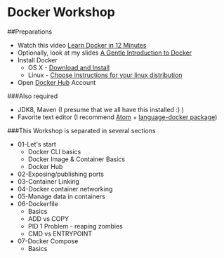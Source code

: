Docker Workshop
===============

##Preparations

* Watch this video [Learn Docker in 12 Minutes](https://youtu.be/YFl2mCHdv24)
* Optionally, look at my slides [A Gentle Introduction to Docker](https://github.com/markoradinovic/docker-talk/blob/master/A%20Gentle%20Introduction%20to%20Docker.pdf)
* Install Docker
  * OS X - [Download and Install](https://docs.docker.com/docker-for-mac/)
  * Linux - [Choose instructions for your linux distribution](https://docs.docker.com/engine/installation/)
* Open [Docker Hub](https://hub.docker.com/) Account

###Also required
* JDK8, Maven (I presume that we all have this installed :) )
* Favorite text editor (I recommend [Atom](https://atom.io/) + [language-docker package](https://atom.io/packages/language-docker))


###This Workshop is separated in several sections
* 01-Let's start
  - Docker CLI basics
  - Docker Image & Container Basics
  - Docker Hub
* 02-Exposing/publishing ports
* 03-Container Linking
* 04-Docker container networking
* 05-Manage data in containers
* 06-Dockerfile
  - Basics
  - ADD vs COPY
  - PID 1 Problem - reaping zombies
  - CMD vs ENTRYPOINT
* 07-Docker Compose
  - Basics
